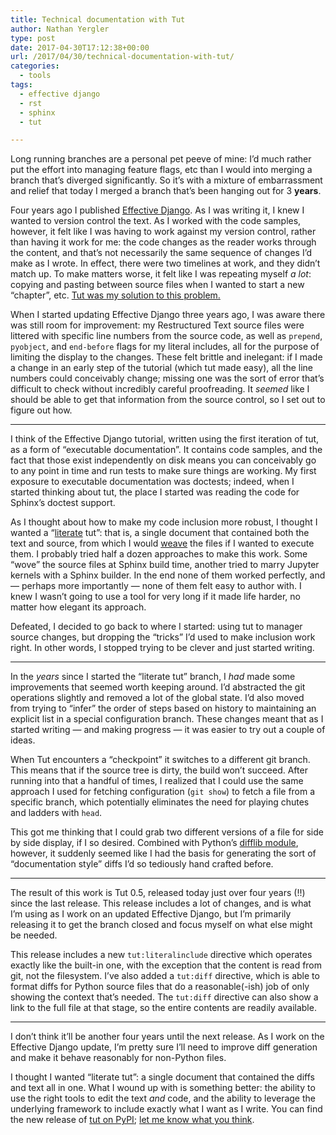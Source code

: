 ```yaml
---
title: Technical documentation with Tut
author: Nathan Yergler
type: post
date: 2017-04-30T17:12:38+00:00
url: /2017/04/30/technical-documentation-with-tut/
categories:
  - tools
tags:
  - effective django
  - rst
  - sphinx
  - tut

---
```

Long running branches are a personal pet peeve of mine: I&#8217;d much rather put the effort into managing feature flags, etc than I would into merging a branch that&#8217;s diverged significantly. So it&#8217;s with a mixture of embarrassment and relief that today I merged a branch that&#8217;s been hanging out for 3 **years**.

Four years ago I published [Effective Django][1]. As I was writing it, I knew I wanted to version control the text. As I worked with the code samples, however, it felt like I was having to work against my version control, rather than having it work for me: the code changes as the reader works through the content, and that&#8217;s not necessarily the same sequence of changes I&#8217;d make as I wrote. In effect, there were two timelines at work, and they didn&#8217;t match up. To make matters worse, it felt like I was repeating myself _a lot_: copying and pasting between source files when I wanted to start a new &#8220;chapter&#8221;, etc. [Tut was my solution to this problem.][2]

When I started updating Effective Django three years ago, I was aware there was still room for improvement: my Restructured Text source files were littered with specific line numbers from the source code, as well as `prepend`, `pyobject`, and `end-before` flags for my literal includes, all for the purpose of limiting the display to the changes. These felt brittle and inelegant: if I made a change in an early step of the tutorial (which tut made easy), all the line numbers could conceivably change; missing one was the sort of error that&#8217;s difficult to check without incredibly careful proofreading. It _seemed_ like I should be able to get that information from the source control, so I set out to figure out how.

* * *

I think of the Effective Django tutorial, written using the first iteration of tut, as a form of &#8220;executable documentation&#8221;. It contains code samples, and the fact that those exist independently on disk means you can conceivably go to any point in time and run tests to make sure things are working. My first exposure to executable documentation was doctests; indeed, when I started thinking about tut, the place I started was reading the code for Sphinx&#8217;s doctest support.

As I thought about how to make my code inclusion more robust, I thought I wanted a &#8220;[literate][3] tut&#8221;: that is, a single document that contained both the text and source, from which I would [weave][4] the files if I wanted to execute them. I probably tried half a dozen approaches to make this work. Some &#8220;wove&#8221; the source files at Sphinx build time, another tried to marry Jupyter kernels with a Sphinx builder. In the end none of them worked perfectly, and &#8212; perhaps more importantly &#8212; none of them felt easy to author with. I knew I wasn&#8217;t going to use a tool for very long if it made life harder, no matter how elegant its approach.

Defeated, I decided to go back to where I started: using tut to manager source changes, but dropping the &#8220;tricks&#8221; I&#8217;d used to make inclusion work right. In other words, I stopped trying to be clever and just started writing.

* * *

In the _years_ since I started the &#8220;literate tut&#8221; branch, I _had_ made some improvements that seemed worth keeping around. I&#8217;d abstracted the git operations slightly and removed a lot of the global state. I&#8217;d also moved from trying to &#8220;infer&#8221; the order of steps based on history to maintaining an explicit list in a special configuration branch. These changes meant that as I started writing &#8212; and making progress &#8212; it was easier to try out a couple of ideas.

When Tut encounters a &#8220;checkpoint&#8221; it switches to a different git branch. This means that if the source tree is dirty, the build won&#8217;t succeed. After running into that a handful of times, I realized that I could use the same approach I used for fetching configuration (`git show`) to fetch a file from a specific branch, which potentially eliminates the need for playing chutes and ladders with `head`.

This got me thinking that I could grab two different versions of a file for side by side display, if I so desired. Combined with Python&#8217;s [difflib module][5], however, it suddenly seemed like I had the basis for generating the sort of &#8220;documentation style&#8221; diffs I&#8217;d so tediously hand crafted before.

* * *

The result of this work is Tut 0.5, released today just over four years (!!) since the last release. This release includes a lot of changes, and is what I&#8217;m using as I work on an updated Effective Django, but I&#8217;m primarily releasing it to get the branch closed and focus myself on what else might be needed.

This release includes a new `tut:literalinclude` directive which operates exactly like the built-in one, with the exception that the content is read from git, not the filesystem. I&#8217;ve also added a `tut:diff` directive, which is able to format diffs for Python source files that do a reasonable(-ish) job of only showing the context that&#8217;s needed. The `tut:diff` directive can also show a link to the full file at that stage, so the entire contents are readily available.

* * *

I don&#8217;t think it&#8217;ll be another four years until the next release. As I work on the Effective Django update, I&#8217;m pretty sure I&#8217;ll need to improve diff generation and make it behave reasonably for non-Python files.

I thought I wanted &#8220;literate tut&#8221;: a single document that contained the diffs and text all in one. What I wound up with is something better: the ability to use the right tools to edit the text _and_ code, and the ability to leverage the underlying framework to include exactly what I want as I write. You can find the new release of [tut on PyPI][6]; [let me know what you think][7].

 [1]: http://www.effectivedjango.com
 [2]: https://www.yergler.net/blog/2013/03/17/tut/
 [3]: https://en.wikipedia.org/wiki/Literate_programming
 [4]: https://en.wikipedia.org/wiki/Literate_programming#Workflow
 [5]: https://docs.python.org/3.5/library/difflib.html
 [6]: https://pypi.python.org/pypi/tut/0.5
 [7]: https://github.com/nyergler/tut/issues
